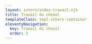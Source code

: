```yaml
---
layout: intern/index-travail.njk
title: Travail du cheval
templateClass: tmpl-intern container
eleventyNavigation:
  key: Travail du cheval
  order: 3
---
```



